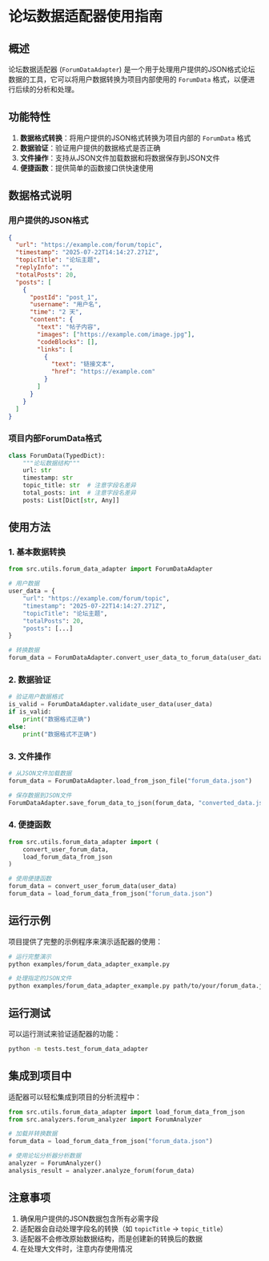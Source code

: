 # 论坛数据适配器使用指南

## 概述

论坛数据适配器 (`ForumDataAdapter`) 是一个用于处理用户提供的JSON格式论坛数据的工具，它可以将用户数据转换为项目内部使用的 `ForumData` 格式，以便进行后续的分析和处理。

## 功能特性

1. **数据格式转换**：将用户提供的JSON格式转换为项目内部的 `ForumData` 格式
2. **数据验证**：验证用户提供的数据格式是否正确
3. **文件操作**：支持从JSON文件加载数据和将数据保存到JSON文件
4. **便捷函数**：提供简单的函数接口供快速使用

## 数据格式说明

### 用户提供的JSON格式

```json
{
  "url": "https://example.com/forum/topic",
  "timestamp": "2025-07-22T14:14:27.271Z",
  "topicTitle": "论坛主题",
  "replyInfo": "",
  "totalPosts": 20,
  "posts": [
    {
      "postId": "post_1",
      "username": "用户名",
      "time": "2 天",
      "content": {
        "text": "帖子内容",
        "images": ["https://example.com/image.jpg"],
        "codeBlocks": [],
        "links": [
          {
            "text": "链接文本",
            "href": "https://example.com"
          }
        ]
      }
    }
  ]
}
```

### 项目内部ForumData格式

```python
class ForumData(TypedDict):
    """论坛数据结构"""
    url: str
    timestamp: str
    topic_title: str  # 注意字段名差异
    total_posts: int  # 注意字段名差异
    posts: List[Dict[str, Any]]
```

## 使用方法

### 1. 基本数据转换

```python
from src.utils.forum_data_adapter import ForumDataAdapter

# 用户数据
user_data = {
    "url": "https://example.com/forum/topic",
    "timestamp": "2025-07-22T14:14:27.271Z",
    "topicTitle": "论坛主题",
    "totalPosts": 20,
    "posts": [...]
}

# 转换数据
forum_data = ForumDataAdapter.convert_user_data_to_forum_data(user_data)
```

### 2. 数据验证

```python
# 验证用户数据格式
is_valid = ForumDataAdapter.validate_user_data(user_data)
if is_valid:
    print("数据格式正确")
else:
    print("数据格式不正确")
```

### 3. 文件操作

```python
# 从JSON文件加载数据
forum_data = ForumDataAdapter.load_from_json_file("forum_data.json")

# 保存数据到JSON文件
ForumDataAdapter.save_forum_data_to_json(forum_data, "converted_data.json")
```

### 4. 便捷函数

```python
from src.utils.forum_data_adapter import (
    convert_user_forum_data,
    load_forum_data_from_json
)

# 使用便捷函数
forum_data = convert_user_forum_data(user_data)
forum_data = load_forum_data_from_json("forum_data.json")
```

## 运行示例

项目提供了完整的示例程序来演示适配器的使用：

```bash
# 运行完整演示
python examples/forum_data_adapter_example.py

# 处理指定的JSON文件
python examples/forum_data_adapter_example.py path/to/your/forum_data.json
```

## 运行测试

可以运行测试来验证适配器的功能：

```bash
python -m tests.test_forum_data_adapter
```

## 集成到项目中

适配器可以轻松集成到项目的分析流程中：

```python
from src.utils.forum_data_adapter import load_forum_data_from_json
from src.analyzers.forum_analyzer import ForumAnalyzer

# 加载并转换数据
forum_data = load_forum_data_from_json("forum_data.json")

# 使用论坛分析器分析数据
analyzer = ForumAnalyzer()
analysis_result = analyzer.analyze_forum(forum_data)
```

## 注意事项

1. 确保用户提供的JSON数据包含所有必需字段
2. 适配器会自动处理字段名的转换（如 `topicTitle` → `topic_title`）
3. 适配器不会修改原始数据结构，而是创建新的转换后的数据
4. 在处理大文件时，注意内存使用情况